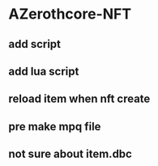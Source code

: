 # AZerothcore-NFT
## add script
## add lua script
## reload item when nft create
## pre make mpq file
## not sure about item.dbc 

